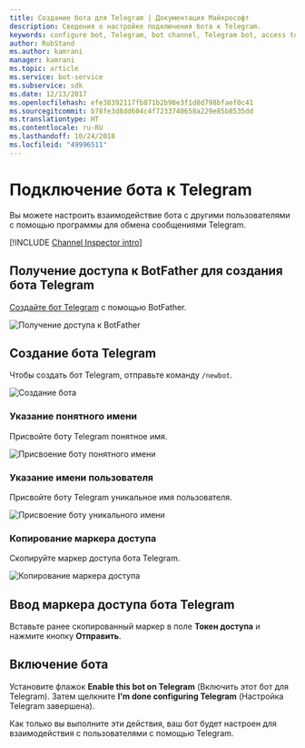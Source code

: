 ```yaml
---
title: Создание бота для Telegram | Документация Майкрософт
description: Сведения о настройке подключения бота к Telegram.
keywords: configure bot, Telegram, bot channel, Telegram bot, access token
author: RobStand
ms.author: kamrani
manager: kamrani
ms.topic: article
ms.service: bot-service
ms.subservice: sdk
ms.date: 12/13/2017
ms.openlocfilehash: efe38392117fb871b2b98e3f1d8d798bfaef0c41
ms.sourcegitcommit: b78fe3d8dd604c4f7233740658a229e85b8535dd
ms.translationtype: HT
ms.contentlocale: ru-RU
ms.lasthandoff: 10/24/2018
ms.locfileid: "49996511"
---
```

# <a name="connect-a-bot-to-telegram"></a>Подключение бота к Telegram

Вы можете настроить взаимодействие бота с другими пользователями с помощью программы для обмена сообщениями Telegram.

[!INCLUDE [Channel Inspector intro](~/includes/snippet-channel-inspector.md)]

## <a name="visit-the-bot-father-to-create-a-new-telegram-bot"></a>Получение доступа к BotFather для создания бота Telegram

<a href="https://telegram.me/botfather" target="_blank">Создайте бот Telegram</a> с помощью BotFather.

![Получение доступа к BotFather](~/media/channels/tg-StepVisitBotFather.png)

## <a name="create-a-new-telegram-bot"></a>Создание бота Telegram
Чтобы создать бот Telegram, отправьте команду `/newbot`.

![Создание бота](~/media/channels/tg-StepNewBot.png)

### <a name="specify-a-friendly-name"></a>Указание понятного имени

Присвойте боту Telegram понятное имя.

![Присвоение боту понятного имени](~/media/channels/tg-StepNameBot.png)

### <a name="specify-a-username"></a>Указание имени пользователя

Присвойте боту Telegram уникальное имя пользователя.

![Присвоение боту уникального имени](~/media/channels/tg-StepUsername.png)

### <a name="copy-the-access-token"></a>Копирование маркера доступа

Скопируйте маркер доступа бота Telegram.

![Копирование маркера доступа](~/media/channels/tg-StepBotCreated.png)

## <a name="enter-the-telegram-bots-access-token"></a>Ввод маркера доступа бота Telegram

Вставьте ранее скопированный маркер в поле **Токен доступа** и нажмите кнопку **Отправить**.

## <a name="enable-the-bot"></a>Включение бота
Установите флажок **Enable this bot on Telegram** (Включить этот бот для Telegram). Затем щелкните **I'm done configuring Telegram** (Настройка Telegram завершена).

Как только вы выполните эти действия, ваш бот будет настроен для взаимодействия с пользователями с помощью Telegram.
